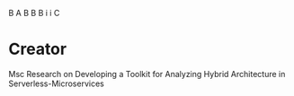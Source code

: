 B
A
B
B
B
i
i
C
# Creator
Msc Research on Developing a Toolkit for Analyzing Hybrid Architecture in Serverless-Microservices
